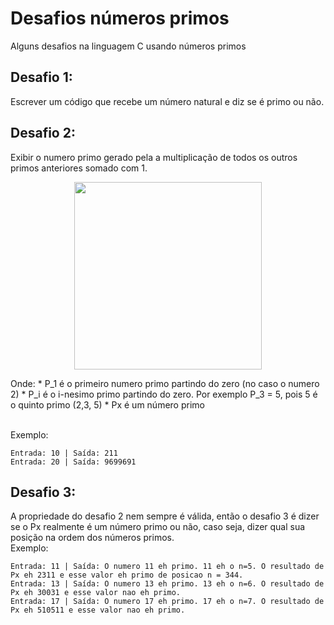 # Desafios números primos
Alguns desafios na linguagem C usando números primos

## Desafio 1:
Escrever um código que recebe um número natural e diz se é primo ou não.

## Desafio 2:
Exibir o numero primo gerado pela a multiplicação de todos os outros primos anteriores somado com 1. <br>
<p align="center"><img src="https://media.discordapp.net/attachments/780042178424471583/945649499320234034/751211349627109416.png?width=1440&height=203" width="300"></p> 
Onde:
* P_1 é o primeiro numero primo partindo do zero (no caso o numero 2)
* P_i é o i-nesimo primo partindo do zero. Por exemplo P_3 = 5, pois 5 é o quinto primo (2,3, 5)
* Px é um número primo <br> <br>

Exemplo:
```
Entrada: 10 | Saída: 211
Entrada: 20 | Saída: 9699691
```

## Desafio 3:
A propriedade do desafio 2 nem sempre é válida, então o desafio 3 é dizer se o Px realmente é um número primo ou não, caso seja, dizer qual sua posição na ordem dos números primos.<br>
Exemplo:
```
Entrada: 11 | Saída: O numero 11 eh primo. 11 eh o n=5. O resultado de Px eh 2311 e esse valor eh primo de posicao n = 344.
Entrada: 13 | Saída: O numero 13 eh primo. 13 eh o n=6. O resultado de Px eh 30031 e esse valor nao eh primo.
Entrada: 17 | Saída: O numero 17 eh primo. 17 eh o n=7. O resultado de Px eh 510511 e esse valor nao eh primo.
```

